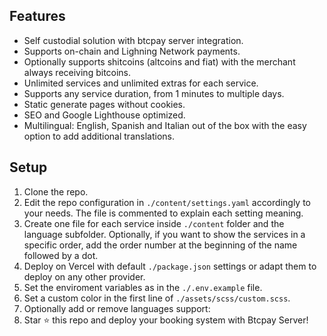 ## Features
- Self custodial solution with btcpay server integration.  
- Supports on-chain and Lighning Network payments. 
- Optionally supports shitcoins (altcoins and fiat) with the merchant always receiving bitcoins.  
- Unlimited services and unlimited extras for each service.  
- Supports any service duration, from 1 minutes to multiple days.  
- Static generate pages without cookies.   
- SEO and Google Lighthouse optimized.  
- Multilingual: English, Spanish and Italian out of the box with the easy option to add additional translations.   

## Setup
1. Clone the repo.  
2. Edit the repo configuration in `./content/settings.yaml` accordingly to your needs. The file is commented to explain each setting meaning.  
3. Create one file for each service inside `./content` folder and the language subfolder. Optionally, if you want to show the services in a specific order, add the order number at the beginning of the name followed by a dot.  
4. Deploy on Vercel with default `./package.json` settings or adapt them to deploy on any other provider.  
5. Set the enviroment variables as in the `./.env.example` file.  
6. Set a custom color in the first line of `./assets/scss/custom.scss`.  
7. Optionally add or remove languages support:  
8. Star ⭐ this repo and deploy your booking system with Btcpay Server!   

